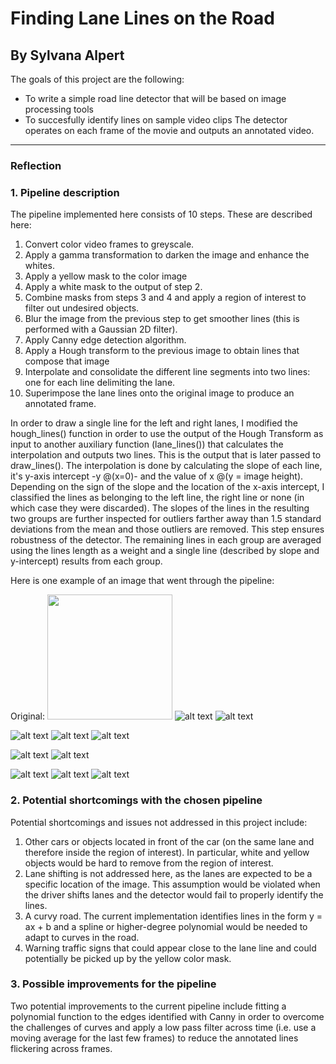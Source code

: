 # **Finding Lane Lines on the Road** 

## By Sylvana Alpert


The goals of this project are the following: 
* To write a simple road line detector that will be based on image processing tools
* To succesfully identify lines on sample video clips 
The detector operates on each frame of the movie and outputs an annotated video. 


[//]: # (Image References)

[image1]: ./writeup_images/original.png "Original"
[image2]: ./writeup_images/greyscale.png "Grayscale"
[image3]: ./writeup_images/gamma.png "Gamma"
[image4]: ./writeup_images/yellow.png "Yellow"
[image5]: ./writeup_images/white.png "White"
[image6]: ./writeup_images/combined.png "Combined"
[image7]: ./writeup_images/roi.png "ROI"
[image8]: ./writeup_images/blurred.png "Blurred"
[image9]: ./writeup_images/canny.png "Canny"
[image10]: ./writeup_images/hough.png "Hough"
[image11]: ./writeup_images/output.png "Output"



---

### Reflection

### 1. Pipeline description

The pipeline implemented here consists of 10 steps. These are described here: 
1. Convert color video frames to greyscale. 
1. Apply a gamma transformation to darken the image and enhance the whites.  
1. Apply a yellow mask to the color image
1. Apply a white mask to the output of step 2. 
1. Combine masks from steps 3 and 4 and apply a region of interest to filter out undesired objects.
1. Blur the image from the previous step to get smoother lines (this is performed with a Gaussian 2D filter). 
1. Apply Canny edge detection algorithm.
1. Apply a Hough transform to the previous image to obtain lines that compose that image
1. Interpolate and consolidate the different line segments into two lines: one for each line delimiting the lane.
1. Superimpose the lane lines onto the original image to produce an annotated frame. 

In order to draw a single line for the left and right lanes, I modified the hough_lines() function in order to use the output of the Hough Transform as input to another auxiliary function (lane_lines()) that calculates the interpolation and outputs two lines. This is the output that is later passed to draw_lines(). The interpolation is done by calculating the slope of each line, it's y-axis intercept -y @(x=0)- and the value of x @(y = image height). Depending on the sign of the slope and the location of the x-axis intercept, I classified the lines as belonging to the left line, the right line or none (in which case they were discarded). The slopes of the lines in the resulting two groups are further inspected for outliers farther away than 1.5 standard deviations from the mean and those outliers are removed. This step ensures robustness of the detector. The remaining lines in each group are averaged using the lines length as a weight and a single line (described by slope and y-intercept) results from each group. 

Here is one example of an image that went through the pipeline: 

Original:
<img src="./writeup_images/original.png" width="200">			![alt text][image2]			![alt text][image3]

![alt text][image4]			![alt text][image5]			![alt text][image6]

![alt text][image7]			![alt text][image8]			

![alt text][image9]			![alt text][image10]			![alt text][image11]		


### 2. Potential shortcomings with the chosen pipeline

Potential shortcomings and issues not addressed in this project include: 
1. Other cars or objects located in front of the car (on the same lane and therefore inside the region of interest). In particular, white and yellow objects would be hard to remove from the region of interest. 
1. Lane shifting is not addressed here, as the lanes are expected to be a specific location of the image. This assumption would be violated when the driver shifts lanes and the detector would fail to properly identify the lines. 
1. A curvy road. The current implementation identifies lines in the form y = ax + b and a spline or higher-degree polynomial would be needed to adapt to curves in the road. 
1. Warning traffic signs that could appear close to the lane line and could potentially be picked up by the yellow color mask.  


### 3. Possible improvements for the pipeline

Two potential improvements to the current pipeline include fitting a polynomial function to the edges identified with Canny in order to overcome the challenges of curves and apply a low pass filter across time (i.e. use a moving average for the last few frames) to reduce the annotated lines flickering across frames. 

